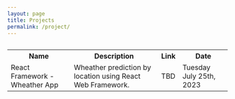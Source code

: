 ```yaml
---
layout: page
title: Projects
permalink: /project/
---
```


<div style="display: flex; align-items: center;">
     <table>
      <tr>
        <th>Name</th>
        <th>Description</th>
        <th>Link</th>
        <th>Date</th>
      </tr>
      <tr>
        <td>React Framework - Wheather App</td>
        <td>Wheather prediction by location using React Web Framework.</td>
        <td>TBD</td>
        <td>Tuesday July 25th, 2023</td>
      </tr>
    </table>
</div>